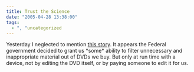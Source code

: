 ```yaml
---
title: Trust the Science
date: "2005-04-28 13:38:00"
tags:
  - ", "uncategorized
---
```

<p> Yesterday I neglected to mention <a href="http://news.yahoo.com/news?tmpl=story&u=/ap/20050427/ap_en_mo/bush_sanitizing_hollywood_2">this
story</a>.  It appears the Federal government decided to grant us
*some* ability to filter unnecessary and inappropriate material
out of DVDs we buy.  But only at run time with a device, not by
editing the DVD itself, or by paying someone to edit it for us.</p>

